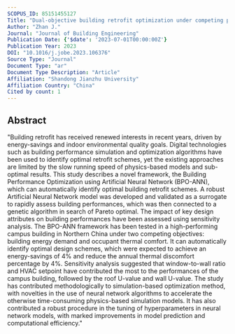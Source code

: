 ```yaml
---
SCOPUS_ID: 85151455127
Title: "Dual-objective building retrofit optimization under competing priorities using Artificial Neural Network"
Author: "Zhan J."
Journal: "Journal of Building Engineering"
Publication Date: {'$date': '2023-07-01T00:00:00Z'}
Publication Year: 2023
DOI: "10.1016/j.jobe.2023.106376"
Source Type: "Journal"
Document Type: "ar"
Document Type Description: "Article"
Affiliation: "Shandong Jianzhu University"
Affiliation Country: "China"
Cited by count: 1
---
```


## Abstract
"Building retrofit has received renewed interests in recent years, driven by energy-savings and indoor environmental quality goals. Digital technologies such as building performance simulation and optimization algorithms have been used to identify optimal retrofit schemes, yet the existing approaches are limited by the slow running speed of physics-based models and sub-optimal results. This study describes a novel framework, the Building Performance Optimization using Artificial Neural Network (BPO-ANN), which can automatically identify optimal building retrofit schemes. A robust Artificial Neural Network model was developed and validated as a surrogate to rapidly assess building performances, which was then connected to a genetic algorithm in search of Pareto optimal. The impact of key design attributes on building performances have been assessed using sensitivity analysis. The BPO-ANN framework has been tested in a high-performing campus building in Northern China under two competing objectives: building energy demand and occupant thermal comfort. It can automatically identify optimal design schemes, which were expected to achieve an energy-savings of 4% and reduce the annual thermal discomfort percentage by 4%. Sensitivity analysis suggested that window-to-wall ratio and HVAC setpoint have contributed the most to the performances of the campus building, followed by the roof U-value and wall U-value. The study has contributed methodologically to simulation-based optimization method, with novelties in the use of neural network algorithms to accelerate the otherwise time-consuming physics-based simulation models. It has also contributed a robust procedure in the tuning of hyperparameters in neural network models, with marked improvements in model prediction and computational efficiency."
